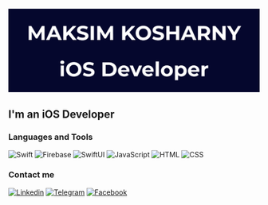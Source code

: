 ![Header](https://github.com/kosharny/Kosharny/blob/main/assets/header.png)

## I'm an iOS Developer

### Languages and Tools
![Swift](https://img.shields.io/badge/-SWIFT-090909?style=for-the-badge&logo=swift
)
![Firebase](https://img.shields.io/badge/-FIREBASE-090909?style=for-the-badge&logo=firebase
)
![SwiftUI](https://img.shields.io/badge/-SWIFT_UI-090909?style=for-the-badge&logo=swift&logoColor=097CDB
)
![JavaScript](https://img.shields.io/badge/-JAVASCRIPT-090909?style=for-the-badge&logo=JavaScript
)
![HTML](https://img.shields.io/badge/-HTML5-090909?style=for-the-badge&logo=HTML5
)
![CSS](https://img.shields.io/badge/-CSS-090909?style=for-the-badge&logo=CSS3&logoColor=097CDB
)

### Contact me
[![Linkedin](https://img.shields.io/badge/-Linkedin-090909?style=for-the-badge&logo=Linkedin&logoColor=097CDB
)](https://www.linkedin.com/in/maksim-kosharny-a0635b219/)
[![Telegram](https://img.shields.io/badge/-Telegram-090909?style=for-the-badge&logo=Telegram
)](https://t.me/kosharny)
[![Facebook](https://img.shields.io/badge/-Facebook-090909?style=for-the-badge&logo=Facebook&logoColor=097CDB
)](https://www.facebook.com/maksim.kosharnyjj)
